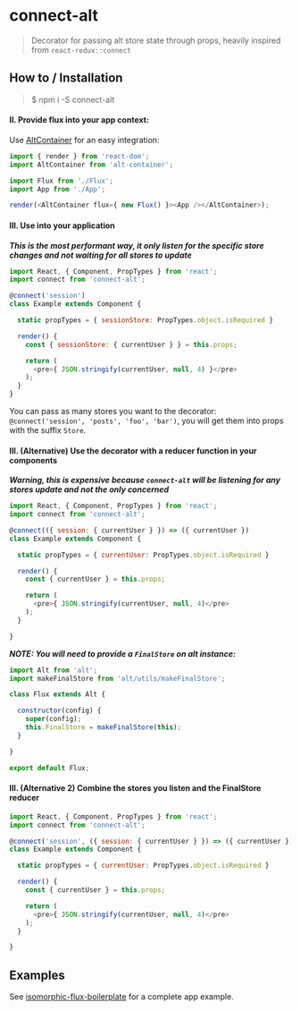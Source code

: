 # connect-alt
> Decorator for passing alt store state through props, heavily inspired from `react-redux::connect`

## How to / Installation

> $ npm i -S connect-alt

#### II. Provide flux into your app context:

Use [AltContainer](http://alt.js.org/docs/components/altContainer/) for an easy integration:

```javascript
import { render } from 'react-dom';
import AltContainer from 'alt-container';

import Flux from './Flux';
import App from './App';

render(<AltContainer flux={ new Flux() }><App /></AltContainer>);
```

#### III. Use into your application

***This is the most performant way, it only listen for the specific store changes and not waiting for all stores to update***

```javascript
import React, { Component, PropTypes } from 'react';
import connect from 'connect-alt';

@connect('session')
class Example extends Component {

  static propTypes = { sessionStore: PropTypes.object.isRequired }

  render() {
    const { sessionStore: { currentUser } } = this.props;

    return (
      <pre>{ JSON.stringify(currentUser, null, 4) }</pre>
    );
  }
}
```

You can pass as many stores you want to the decorator: `@connect('session', 'posts', 'foo', 'bar')`, you will get them into props with the suffix `Store`.

#### III. (Alternative) Use the decorator with a reducer function in your components

***Warning, this is expensive because `connect-alt` will be listening for any stores update and not the only concerned***

```javascript
import React, { Component, PropTypes } from 'react';
import connect from 'connect-alt';

@connect(({ session: { currentUser } }) => ({ currentUser })
class Example extends Component {

  static propTypes = { currentUser: PropTypes.object.isRequired }

  render() {
    const { currentUser } = this.props;

    return (
      <pre>{ JSON.stringify(currentUser, null, 4)</pre>
    );
  }

}
```

***NOTE: You will need to provide a `FinalStore` on alt instance:***

```javascript
import Alt from 'alt';
import makeFinalStore from 'alt/utils/makeFinalStore';

class Flux extends Alt {

  constructor(config) {
    super(config);
    this.FinalStore = makeFinalStore(this);
  }

}

export default Flux;
```

#### III. (Alternative 2) Combine the stores you listen and the FinalStore reducer

```javascript
import React, { Component, PropTypes } from 'react';
import connect from 'connect-alt';

@connect('session', ({ session: { currentUser } }) => ({ currentUser }))
class Example extends Component {

  static propTypes = { currentUser: PropTypes.object.isRequired }

  render() {
    const { currentUser } = this.props;

    return (
      <pre>{ JSON.stringify(currentUser, null, 4)</pre>
    );
  }

}
```

## Examples

See [isomorphic-flux-boilerplate](https://github.com/iam4x/isomorphic-flux-boilerplate) for a complete app example.
